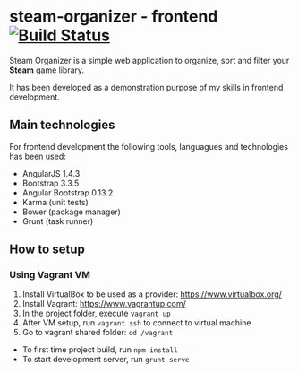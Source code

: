 # steam-organizer - frontend [![Build Status](https://travis-ci.org/rodrigo-kayala/steam-organizer-front.svg)](https://travis-ci.org/rodrigo-kayala/steam-organizer-front)
Steam Organizer is a simple web application to organize, sort and filter your **Steam** game library.

It has been developed as a demonstration purpose of my skills in frontend development.

## Main technologies
For frontend development the following tools, languagues and technologies has been used:
+ AngularJS 1.4.3
+ Bootstrap 3.3.5
+ Angular Bootstrap 0.13.2
+ Karma (unit tests)
+ Bower (package manager)
+ Grunt (task runner)

## How to setup

### Using Vagrant VM

1. Install VirtualBox to be used as a provider: https://www.virtualbox.org/
1. Install Vagrant: https://www.vagrantup.com/
1. In the project folder, execute `vagrant up`
1. After VM setup, run `vagrant ssh` to connect to virtual machine
1. Go to vagrant shared folder: `cd /vagrant`

+ To first time project build, run `npm install`
+ To start development server, run `grunt serve`
